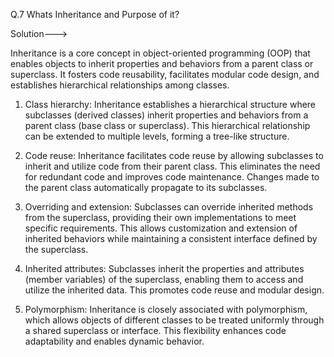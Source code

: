 Q.7  Whats Inheritance and Purpose of it?

Solution--->

Inheritance is a core concept in object-oriented programming (OOP) that enables objects to inherit properties and behaviors from a parent class or superclass. It fosters code reusability, facilitates modular code design, and establishes hierarchical relationships among classes.

1. Class hierarchy: Inheritance establishes a hierarchical structure where subclasses (derived classes) inherit properties and behaviors from a parent class (base class or superclass). This hierarchical relationship can be extended to multiple levels, forming a tree-like structure.

2. Code reuse: Inheritance facilitates code reuse by allowing subclasses to inherit and utilize code from their parent class. This eliminates the need for redundant code and improves code maintenance. Changes made to the parent class automatically propagate to its subclasses.

3. Overriding and extension: Subclasses can override inherited methods from the superclass, providing their own implementations to meet specific requirements. This allows customization and extension of inherited behaviors while maintaining a consistent interface defined by the superclass.

4. Inherited attributes: Subclasses inherit the properties and attributes (member variables) of the superclass, enabling them to access and utilize the inherited data. This promotes code reuse and modular design.

5. Polymorphism: Inheritance is closely associated with polymorphism, which allows objects of different classes to be treated uniformly through a shared superclass or interface. This flexibility enhances code adaptability and enables dynamic behavior.
